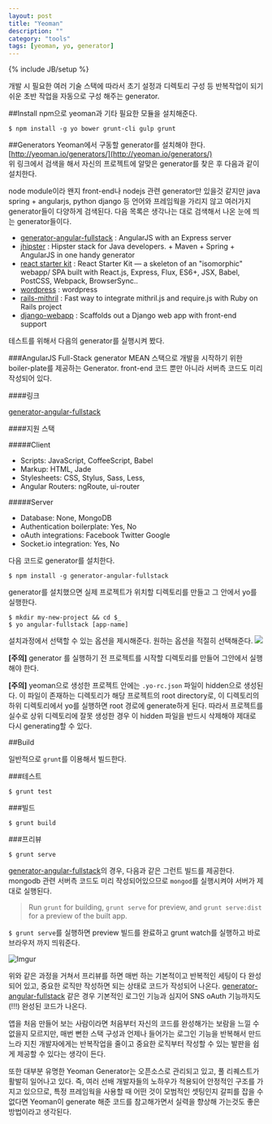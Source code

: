 ```yaml
---
layout: post
title: "Yeoman"
description: ""
category: "tools"
tags: [yeoman, yo, generator]
---
```

{% include JB/setup %}

개발 시 필요한 여러 기술 스택에 따라서 초기 설정과 디렉토리 구성 등 반복작업이 되기 쉬운 초반 작업을 자동으로 구성 해주는 generator.

##Install
npm으로 yeoman과 기타 필요한 모듈을 설치해준다.

    $ npm install -g yo bower grunt-cli gulp grunt

##Generators
Yeoman에서 구동할 generator를 설치해야 한다.  
[http://yeoman.io/generators/](http://yeoman.io/generators/)  
위 링크에서 검색을 해서 자신의 프로젝트에 알맞은 generator를 찾은 후 다음과 같이 설치한다.

node module이라 왠지 front-end나 nodejs 관련 generator만 있을것 같지만 java spring + angularjs, python django 등 언어와 프레임웍을 가리지 않고 여러가지 generator들이 다양하게 검색된다. 다음 목록은 생각나는 대로 검색해서 나온 눈에 띄는 generator들이다.

 - [generator-angular-fullstack](https://github.com/DaftMonk/generator-angular-fullstack) : AngularJS with an Express server
 - [jhipster](https://github.com/jhipster/generator-jhipster) : Hipster stack for Java developers. + Maven + Spring + AngularJS in one handy generator
 - [react starter kit](https://github.com/kriasoft/react-starter-kit) : React Starter Kit — a skeleton of an "isomorphic" webapp/ SPA built with React.js, Express, Flux, ES6+, JSX, Babel, PostCSS, Webpack, BrowserSync..
 - [wordpress](https://github.com/wesleytodd/YeoPress) : wordpress
 - [rails-mithril](https://github.com/hung-phan/generator-rails-mithril) : Fast way to integrate mithril.js and require.js with Ruby on Rails project
 - [django-webapp](https://github.com/rockallite/generator-django-webapp) : Scaffolds out a Django web app with front-end support

테스트를 위해서 다음의 generator를 실행시켜 봤다.

###AngularJS Full-Stack generator
MEAN 스택으로 개발을 시작하기 위한 boiler-plate를 제공하는 Generator. front-end 코드 뿐만 아니라 서버측 코드도 미리 작성되어 있다.

####링크

[generator-angular-fullstack](https://github.com/DaftMonk/generator-angular-fullstack)

####지원 스택

#####Client

 - Scripts: JavaScript, CoffeeScript, Babel
 - Markup: HTML, Jade
 - Stylesheets: CSS, Stylus, Sass, Less,
 - Angular Routers: ngRoute, ui-router

#####Server

 - Database: None, MongoDB
 - Authentication boilerplate: Yes, No
 - oAuth integrations: Facebook Twitter Google
 - Socket.io integration: Yes, No

다음 코드로 generator를 설치한다.   

    $ npm install -g generator-angular-fullstack

generator를 설치했으면 실제 프로젝트가 위치할 디렉토리를 만들고 그 안에서 yo를 실행한다.

    $ mkdir my-new-project && cd $_
    $ yo angular-fullstack [app-name]

설치과정에서 선택할 수 있는 옵션을 제시해준다. 원하는 옵션을 적절히 선택해준다.
![](http://i.imgur.com/ACHYKox.png)

**[주의]** generator 를 실행하기 전 프로젝트를 시작할 디렉토리를 만들어 
그안에서 실행해야 한다.

**[주의]** yeoman으로 생성한 프로젝트 안에는 `.yo-rc.json` 파일이 hidden으로 생성된다. 이 파일이 존재하는 디렉토리가 해당 프로젝트의 root directory로, 이 디렉토리의 하위 디렉토리에서 yo를 실행하면 root 경로에 generate하게 된다. 따라서 프로젝트를 실수로 상위 디렉토리에 잘못 생성한 경우 이 hidden 파일을 반드시 삭제해야 제대로 다시 generating할 수 있다.


##Build

일반적으로 `grunt`를 이용해서 빌드한다.

###테스트

    $ grunt test

###빌드

    $ grunt build

###프리뷰

    $ grunt serve

[generator-angular-fullstack](https://github.com/DaftMonk/generator-angular-fullstack)의 경우, 다음과 같은 그런트 빌드를 제공한다. mongodb 관련 서버측 코드도 미리 작성되어있으므로 `mongod`를 실행시켜야 서버가 제대로 실행된다.

> Run `grunt` for building, `grunt serve` for preview, and `grunt serve:dist` for a preview of the built app.

`$ grunt serve`를 실행하면 preview 빌드를 완료하고 grunt watch를 실행하고 바로 브라우저 까지 띄워준다.

![Imgur](http://i.imgur.com/qUIvuSB.png)

위와 같은 과정을 거쳐서 프리뷰를 하면 매번 하는 기본적이고 반복적인 세팅이 다 완성되어 있고, 중요한 로직만 작성하면 되는 상태로 코드가 작성되어 나온다.
[generator-angular-fullstack](https://github.com/DaftMonk/generator-angular-fullstack) 같은 경우 기본적인 로그인 기능과 심지어 SNS oAuth 기능까지도(!!!) 완성된 코드가 나온다.

앱을 처음 만들어 보는 사람이라면 처음부터 자신의 코드를 완성해가는 보람을 느낄 수 없을지 모르지만, 매번 뻔한 스택 구성과 언제나 들어가는 로그인 기능을 반복해서 만드느라 지친 개발자에게는 반복작업을 줄이고 중요한 로직부터 작성할 수 있는 발판을 쉽게 제공할 수 있다는 생각이 든다.

또한 대부분 유명한 Yeoman Generator는 오픈소스로 관리되고 있고, 풀 리퀘스트가 활발히 일어나고 있다. 즉, 여러 선배 개발자들의 노하우가 적용되어 안정적인 구조를 가지고 있으므로, 특정 프레임웍을 사용할 때 어떤 것이 모범적인 셋팅인지 갈피를 잡을 수 없다면 Yeoman이 generate 해준 코드를 참고해가면서 실력을 향상해 가는것도 좋은 방법이라고 생각된다.